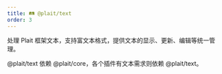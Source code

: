 ```yaml
---
title: 🛤️ @plait/text
order: 3
---
```


处理 Plait 框架文本，支持富文本格式，提供文本的显示、更新、编辑等统一管理。

@plait/text 依赖 @plait/core，各个插件有文本需求则依赖 @plait/text。
